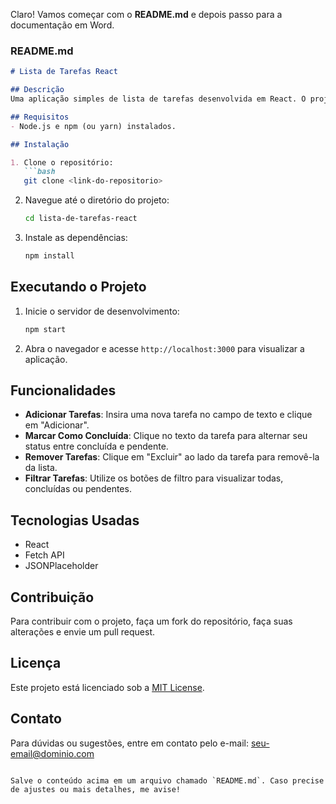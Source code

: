 Claro! Vamos começar com o **README.md** e depois passo para a documentação em Word.

### README.md

```markdown
# Lista de Tarefas React

## Descrição
Uma aplicação simples de lista de tarefas desenvolvida em React. O projeto permite adicionar, marcar como concluído, remover e filtrar tarefas. A aplicação faz uso da API JSONPlaceholder para simular as operações CRUD (Create, Read, Update, Delete).

## Requisitos
- Node.js e npm (ou yarn) instalados.

## Instalação

1. Clone o repositório:
   ```bash
   git clone <link-do-repositorio>
   ```

2. Navegue até o diretório do projeto:
   ```bash
   cd lista-de-tarefas-react
   ```

3. Instale as dependências:
   ```bash
   npm install
   ```

## Executando o Projeto

1. Inicie o servidor de desenvolvimento:
   ```bash
   npm start
   ```

2. Abra o navegador e acesse `http://localhost:3000` para visualizar a aplicação.

## Funcionalidades

- **Adicionar Tarefas**: Insira uma nova tarefa no campo de texto e clique em "Adicionar".
- **Marcar Como Concluída**: Clique no texto da tarefa para alternar seu status entre concluída e pendente.
- **Remover Tarefas**: Clique em "Excluir" ao lado da tarefa para removê-la da lista.
- **Filtrar Tarefas**: Utilize os botões de filtro para visualizar todas, concluídas ou pendentes.

## Tecnologias Usadas

- React
- Fetch API
- JSONPlaceholder

## Contribuição

Para contribuir com o projeto, faça um fork do repositório, faça suas alterações e envie um pull request.

## Licença

Este projeto está licenciado sob a [MIT License](LICENSE).

## Contato

Para dúvidas ou sugestões, entre em contato pelo e-mail: [seu-email@dominio.com](mailto:seu-email@dominio.com)
```

Salve o conteúdo acima em um arquivo chamado `README.md`. Caso precise de ajustes ou mais detalhes, me avise!

